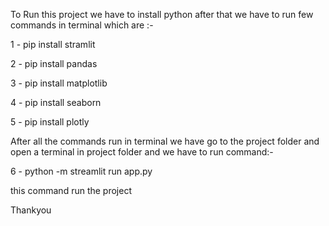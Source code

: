 To Run this project we have to install python after that we have to run few commands in terminal which are :-


1 - pip install stramlit

2 - pip install pandas

3 - pip install matplotlib

4 - pip install seaborn

5 - pip install plotly

After all the commands run in terminal we have go to the project folder and open a terminal in project folder and  we have to run command:-

6 - python -m streamlit run app.py

this command run the project

Thankyou
